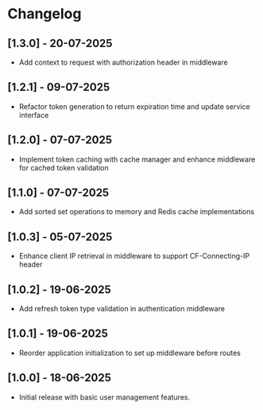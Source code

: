 # Changelog 

## [1.3.0] - 20-07-2025
- Add context to request with authorization header in middleware

## [1.2.1] - 09-07-2025
- Refactor token generation to return expiration time and update service interface

## [1.2.0] - 07-07-2025
- Implement token caching with cache manager and enhance middleware for cached token validation

## [1.1.0] - 07-07-2025
- Add sorted set operations to memory and Redis cache implementations

## [1.0.3] - 05-07-2025
- Enhance client IP retrieval in middleware to support CF-Connecting-IP header

## [1.0.2] - 19-06-2025
- Add refresh token type validation in authentication middleware

## [1.0.1] - 19-06-2025
- Reorder application initialization to set up middleware before routes

## [1.0.0] - 18-06-2025
- Initial release with basic user management features.



